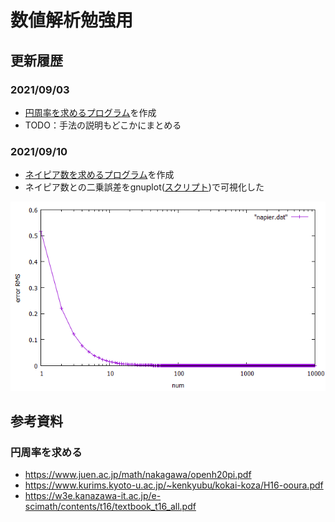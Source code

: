 # 数値解析勉強用

## 更新履歴

### 2021/09/03
- [円周率を求めるプログラム](pi.c)を作成
- TODO：手法の説明もどこかにまとめる

### 2021/09/10
- [ネイピア数を求めるプログラム](napier.c)を作成
- ネイピア数との二乗誤差をgnuplot([スクリプト](napier.g))で可視化した

<img src="napier.png" width="600">

## 参考資料

### 円周率を求める
- https://www.juen.ac.jp/math/nakagawa/openh20pi.pdf
- https://www.kurims.kyoto-u.ac.jp/~kenkyubu/kokai-koza/H16-ooura.pdf
- https://w3e.kanazawa-it.ac.jp/e-scimath/contents/t16/textbook_t16_all.pdf
